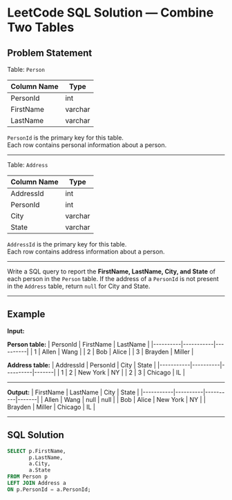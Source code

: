 # LeetCode SQL Solution — Combine Two Tables

## Problem Statement
Table: `Person`

| Column Name | Type    |
|-------------|---------|
| PersonId    | int     |
| FirstName   | varchar |
| LastName    | varchar |

`PersonId` is the primary key for this table.  
Each row contains personal information about a person.

---

Table: `Address`

| Column Name | Type    |
|-------------|---------|
| AddressId   | int     |
| PersonId    | int     |
| City        | varchar |
| State       | varchar |

`AddressId` is the primary key for this table.  
Each row contains address information about a person.

---

Write a SQL query to report the **FirstName, LastName, City, and State** of each person in the `Person` table. If the address of a `PersonId` is not present in the `Address` table, return `null` for City and State.

---

## Example

**Input:**

**Person table:**
| PersonId | FirstName | LastName |
|----------|-----------|----------|
| 1        | Allen     | Wang     |
| 2        | Bob       | Alice    |
| 3        | Brayden   | Miller   |

**Address table:**
| AddressId | PersonId | City     | State |
|-----------|----------|----------|-------|
| 1         | 2        | New York | NY    |
| 2         | 3        | Chicago  | IL    |

---

**Output:**
| FirstName | LastName | City     | State |
|-----------|----------|----------|-------|
| Allen     | Wang     | null     | null  |
| Bob       | Alice    | New York | NY    |
| Brayden   | Miller   | Chicago  | IL    |

---

## SQL Solution

```sql
SELECT p.FirstName,
       p.LastName,
       a.City,
       a.State
FROM Person p
LEFT JOIN Address a
ON p.PersonId = a.PersonId;
